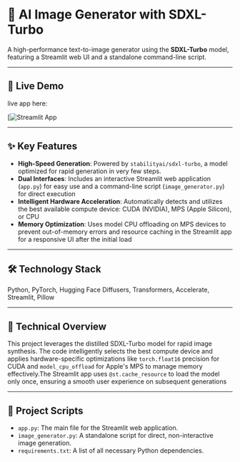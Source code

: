 # 🎨 AI Image Generator with SDXL-Turbo

A high-performance text-to-image generator using the **SDXL-Turbo** model, featuring a Streamlit web UI and a standalone command-line script.

---

## 🚀 Live Demo

 live app here:

[![Streamlit App](https://jbahulika-ai-image-generator-sdxl-turbo-app-jufxmf.streamlit.app)


---

## ✨ Key Features

-   **High-Speed Generation**: Powered by `stabilityai/sdxl-turbo`, a model optimized for rapid generation in very few steps.
-   **Dual Interfaces**: Includes an interactive Streamlit web application (`app.py`) for easy use and a command-line script (`image_generator.py`) for direct execution
-   **Intelligent Hardware Acceleration**: Automatically detects and utilizes the best available compute device: CUDA (NVIDIA), MPS (Apple Silicon), or CPU
-   **Memory Optimization**: Uses model CPU offloading on MPS devices to prevent out-of-memory errors and resource caching in the Streamlit app for a responsive UI after the initial load

---

## 🛠️ Technology Stack

Python, PyTorch, Hugging Face Diffusers, Transformers, Accelerate, Streamlit, Pillow

---

## 🔬 Technical Overview

This project leverages the distilled SDXL-Turbo model for rapid image synthesis. The code intelligently selects the best compute device and applies hardware-specific optimizations like `torch.float16` precision for CUDA and `model_cpu_offload` for Apple's MPS to manage memory effectively.The Streamlit app uses `@st.cache_resource` to load the model only once, ensuring a smooth user experience on subsequent generations

---

## 📂 Project Scripts

-   `app.py`: The main file for the Streamlit web application.
-   `image_generator.py`: A standalone script for direct, non-interactive image generation.
-   `requirements.txt`: A list of all necessary Python dependencies.
